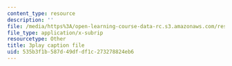 ```yaml
---
content_type: resource
description: ''
file: /media/https%3A/open-learning-course-data-rc.s3.amazonaws.com/res-9-003-brains-minds-and-machines-summer-course-summer-2015/535b3f1b587d49dfdf1c273278824eb6_hfryF7_QU2c.srt
file_type: application/x-subrip
resourcetype: Other
title: 3play caption file
uid: 535b3f1b-587d-49df-df1c-273278824eb6
---
```

